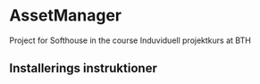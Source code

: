 # AssetManager
Project for Softhouse in the course Induviduell projektkurs at BTH

## Installerings instruktioner

